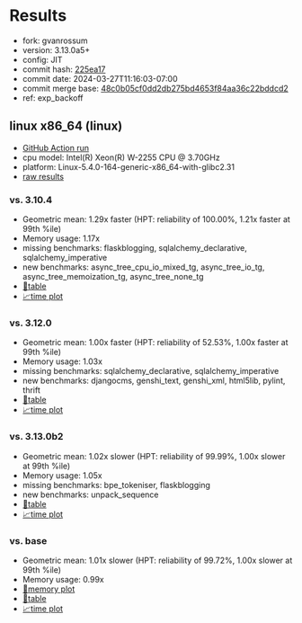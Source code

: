 # Results

- fork: gvanrossum
- version: 3.13.0a5+
- config: JIT
- commit hash: [225ea17](https://github.com/gvanrossum/cpython/commit/225ea17)
- commit date: 2024-03-27T11:16:03-07:00
- commit merge base: [48c0b05cf0dd2db275bd4653f84aa36c22bddcd2](https://github.com/gvanrossum/cpython/commit/48c0b05cf0dd2db275bd4653f84aa36c22bddcd2)
- ref: exp_backoff

## linux x86_64 (linux)

- [GitHub Action run](https://github.com/faster-cpython/benchmarking/actions/runs/8456963569)
- cpu model: Intel(R) Xeon(R) W-2255 CPU @ 3.70GHz
- platform: Linux-5.4.0-164-generic-x86_64-with-glibc2.31
- [raw results](bm-20240327-linux-x86_64-gvanrossum-exp_backoff-3.13.0a5%2B-225ea17.json)

### vs. 3.10.4

- Geometric mean: 1.29x faster (HPT: reliability of 100.00%, 1.21x faster at 99th %ile)
- Memory usage: 1.17x
- missing benchmarks: flaskblogging, sqlalchemy_declarative, sqlalchemy_imperative
- new benchmarks: async_tree_cpu_io_mixed_tg, async_tree_io_tg, async_tree_memoization_tg, async_tree_none_tg
- [📄table](bm-20240327-linux-x86_64-gvanrossum-exp_backoff-3.13.0a5%2B-225ea17-vs-3.10.4.md)
- [📈time plot](bm-20240327-linux-x86_64-gvanrossum-exp_backoff-3.13.0a5%2B-225ea17-vs-3.10.4.svg)

### vs. 3.12.0

- Geometric mean: 1.00x faster (HPT: reliability of 52.53%, 1.00x faster at 99th %ile)
- Memory usage: 1.03x
- missing benchmarks: sqlalchemy_declarative, sqlalchemy_imperative
- new benchmarks: djangocms, genshi_text, genshi_xml, html5lib, pylint, thrift
- [📄table](bm-20240327-linux-x86_64-gvanrossum-exp_backoff-3.13.0a5%2B-225ea17-vs-3.12.0.md)
- [📈time plot](bm-20240327-linux-x86_64-gvanrossum-exp_backoff-3.13.0a5%2B-225ea17-vs-3.12.0.svg)

### vs. 3.13.0b2

- Geometric mean: 1.02x slower (HPT: reliability of 99.99%, 1.00x slower at 99th %ile)
- Memory usage: 1.05x
- missing benchmarks: bpe_tokeniser, flaskblogging
- new benchmarks: unpack_sequence
- [📄table](bm-20240327-linux-x86_64-gvanrossum-exp_backoff-3.13.0a5%2B-225ea17-vs-3.13.0b2.md)
- [📈time plot](bm-20240327-linux-x86_64-gvanrossum-exp_backoff-3.13.0a5%2B-225ea17-vs-3.13.0b2.svg)

### vs. base

- Geometric mean: 1.01x slower (HPT: reliability of 99.72%, 1.00x slower at 99th %ile)
- Memory usage: 0.99x
- [🧠memory plot](bm-20240327-linux-x86_64-gvanrossum-exp_backoff-3.13.0a5%2B-225ea17-vs-base-mem.svg)
- [📄table](bm-20240327-linux-x86_64-gvanrossum-exp_backoff-3.13.0a5%2B-225ea17-vs-base.md)
- [📈time plot](bm-20240327-linux-x86_64-gvanrossum-exp_backoff-3.13.0a5%2B-225ea17-vs-base.svg)

